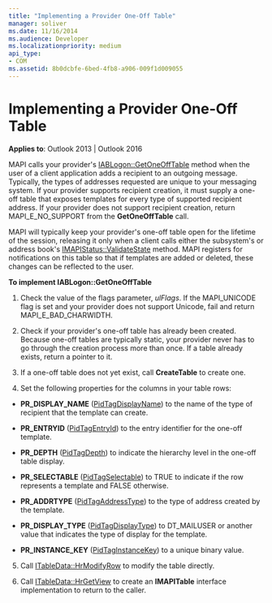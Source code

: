 ```yaml
---
title: "Implementing a Provider One-Off Table"
manager: soliver
ms.date: 11/16/2014
ms.audience: Developer
ms.localizationpriority: medium
api_type:
- COM
ms.assetid: 8b0dcbfe-6bed-4fb8-a906-009f1d009055 
---
```


# Implementing a Provider One-Off Table

**Applies to**: Outlook 2013 | Outlook 2016
 
MAPI calls your provider's [IABLogon::GetOneOffTable](iablogon-getoneofftable.md) method when the user of a client application adds a recipient to an outgoing message. Typically, the types of addresses requested are unique to your messaging system. If your provider supports recipient creation, it must supply a one-off table that exposes templates for every type of supported recipient address. If your provider does not support recipient creation, return MAPI_E_NO_SUPPORT from the **GetOneOffTable** call.
 
MAPI will typically keep your provider's one-off table open for the lifetime of the session, releasing it only when a client calls either the subsystem's or address book's [IMAPIStatus::ValidateState](imapistatus-validatestate.md) method. MAPI registers for notifications on this table so that if templates are added or deleted, these changes can be reflected to the user.
 
 **To implement IABLogon::GetOneOffTable**
 
1. Check the value of the flags parameter, _ulFlags_. If the MAPI_UNICODE flag is set and your provider does not support Unicode, fail and return MAPI_E_BAD_CHARWIDTH.

2. Check if your provider's one-off table has already been created. Because one-off tables are typically static, your provider never has to go through the creation process more than once. If a table already exists, return a pointer to it.

3. If a one-off table does not yet exist, call **CreateTable** to create one.

4. Set the following properties for the columns in your table rows:

- **PR_DISPLAY_NAME** ([PidTagDisplayName](pidtagdisplayname-canonical-property.md)) to the name of the type of recipient that the template can create.

- **PR_ENTRYID** ([PidTagEntryId](pidtagentryid-canonical-property.md)) to the entry identifier for the one-off template.

- **PR_DEPTH** ([PidTagDepth](pidtagdepth-canonical-property.md)) to indicate the hierarchy level in the one-off table display.

- **PR_SELECTABLE** ([PidTagSelectable](pidtagselectable-canonical-property.md)) to TRUE to indicate if the row represents a template and FALSE otherwise.

- **PR_ADDRTYPE** ([PidTagAddressType](pidtagaddresstype-canonical-property.md)) to the type of address created by the template.

- **PR_DISPLAY_TYPE** ([PidTagDisplayType](pidtagdisplaytype-canonical-property.md)) to DT_MAILUSER or another value that indicates the type of display for the template.

- **PR_INSTANCE_KEY** ([PidTagInstanceKey](pidtaginstancekey-canonical-property.md)) to a unique binary value.

5. Call [ITableData::HrModifyRow](itabledata-hrmodifyrow.md) to modify the table directly.

6. Call [ITableData::HrGetView](itabledata-hrgetview.md) to create an **IMAPITable** interface implementation to return to the caller.
